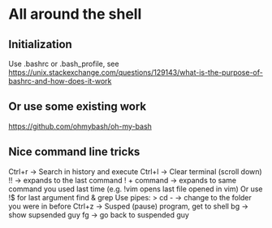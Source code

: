 # All around the shell
## Initialization
Use .bashrc or .bash_profile, see https://unix.stackexchange.com/questions/129143/what-is-the-purpose-of-bashrc-and-how-does-it-work
## Or use some existing work
https://github.com/ohmybash/oh-my-bash

## Nice command line tricks
Ctrl+r -> Search in history and execute
Ctrl+l -> Clear terminal (scroll down)
!! -> expands to the last command
! + command -> expands to same command you used last time (e.g. !vim opens last file opened in vim)
Or use !$ for last argument
find & grep
Use pipes: >
cd - -> change to the folder you were in before
Ctrl+z -> Susped (pause) program, get to shell
bg -> show supsended guy
fg -> go back to suspended guy